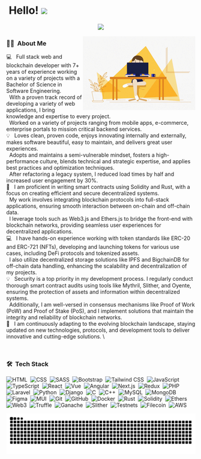 # &nbsp;Hello! <img src="https://raw.githubusercontent.com/MartinHeinz/MartinHeinz/master/wave.gif" height="21">

<p align="center">
  <img src="https://github-profile-trophy.vercel.app/?username=dragonsea0927&theme=gitdimmed&column=5" />
</p>

<img alt="Night Coding" src="/hello-github-large.gif" align="right"/>

### 👩‍💻 &nbsp;About Me


💻 &nbsp; Full stack web and blockchain developer with 7+ years of experience working on a variety of projects with a Bachelor of Science in Software Engineering. \
   &nbsp; With a proven track record of developing a variety of web applications, I bring knowledge and expertise to every project.\
   &nbsp; Worked on a variety of projects ranging from mobile apps, e-commerce, enterprise portals to mission critical backend services.\
💡 &nbsp; Loves clean, proven code, enjoys innovating internally and externally, makes software beautiful, easy to maintain, and delivers great user experiences. \
  &nbsp; Adopts and maintains a semi-vulnerable mindset, fosters a high-performance culture, blends technical and strategic expertise, and applies best practices and optimization techniques. \
  &nbsp; After refactoring a legacy system, I reduced load times by half and increased user engagement by 30%. \
🌱 &nbsp; I am proficient in writing smart contracts using Solidity and Rust, with a focus on creating efficient and secure decentralized systems. \
   &nbsp; My work involves integrating blockchain protocols into full-stack applications, ensuring smooth interaction between on-chain and off-chain data. \
   &nbsp; I leverage tools such as Web3.js and Ethers.js to bridge the front-end with blockchain networks, providing seamless user experiences for decentralized applications. \
💻 &nbsp; I have hands-on experience working with token standards like ERC-20 and ERC-721 (NFTs), developing and launching tokens for various use cases, including DeFi protocols and tokenized assets. \
   &nbsp; I also utilize decentralized storage solutions like IPFS and BigchainDB for off-chain data handling, enhancing the scalability and decentralization of my projects. \
💡 &nbsp; Security is a top priority in my development process. I regularly conduct thorough smart contract audits using tools like Mythril, Slither, and Oyente, ensuring the protection of assets and information within decentralized systems. \
   &nbsp; Additionally, I am well-versed in consensus mechanisms like Proof of Work (PoW) and Proof of Stake (PoS), and I implement solutions that maintain the integrity and reliability of blockchain networks. \
🌱 &nbsp; I am continuously adapting to the evolving blockchain landscape, staying updated on new technologies, protocols, and development tools to deliver innovative and cutting-edge solutions. \

<br/>

### 🛠 &nbsp;Tech Stack


![HTML](https://img.shields.io/badge/-HTML-05122A?style=for-the-badge&logo=HTML5)&nbsp;
![CSS](https://img.shields.io/badge/-CSS-05122A?style=for-the-badge&logo=CSS3&logoColor=1572B6)&nbsp;
![SASS](https://img.shields.io/badge/-SASS-05122A?style=for-the-badge&logo=sass&logoColor=CC6699)&nbsp;
![Bootstrap](https://img.shields.io/badge/-Bootstrap-05122A?style=for-the-badge&logo=bootstrap&logoColor=563D7C)&nbsp;
![Tailwind CSS](https://img.shields.io/badge/-TailwindCSS-05122A?style=for-the-badge&logo=tailwindCSS&logoColor=06B6D4)&nbsp;
![JavaScript](https://img.shields.io/badge/-JavaScript-05122A?style=for-the-badge&logo=javascript)&nbsp;
![TypeScript](https://img.shields.io/badge/-TypeScript-05122A?style=for-the-badge&logo=typescript)&nbsp;
![React](https://img.shields.io/badge/-React-05122A?style=for-the-badge&logo=react)&nbsp;
![Vue](https://img.shields.io/badge/-Vue-05122A?style=for-the-badge&logo=vue)&nbsp;
![Angular](https://img.shields.io/badge/-Angular-05122A?style=for-the-badge&logo=angular)&nbsp;
![Next.js](https://img.shields.io/badge/-Next.js-05122A?style=for-the-badge&logo=next.js)&nbsp;
![Redux](https://img.shields.io/badge/-Redux-05122A?style=for-the-badge&logo=redux&logoColor=764ABC)&nbsp;
![PHP](https://img.shields.io/badge/-PHP-05122A?style=for-the-badge&logo=php)&nbsp;
![Laravel](https://img.shields.io/badge/-Laravel-05122A?style=for-the-badge&logo=laravel)&nbsp;
![Python](https://img.shields.io/badge/-Python-05122A?style=for-the-badge&logo=python)&nbsp;
![Django](https://img.shields.io/badge/-Django-05122A?style=for-the-badge&logo=django)&nbsp;
![C](https://img.shields.io/badge/-C-05122A?style=for-the-badge&logo=c)&nbsp;
![C++](https://img.shields.io/badge/-C++-05122A?style=for-the-badge&logo=c++)&nbsp;
![MySQL](https://img.shields.io/badge/-MySQL-05122A?style=for-the-badge&logo=mysql)&nbsp;
![MongoDB](https://img.shields.io/badge/-MongoDB-05122A?style=for-the-badge&logo=mongodb)&nbsp;
![Figma](https://img.shields.io/badge/-Figma-05122A?style=for-the-badge&logo=figma)&nbsp;
![MUI](https://img.shields.io/badge/-MUI-05122A?style=for-the-badge&logo=mui&logoColor=007FFF)&nbsp;
![Git](https://img.shields.io/badge/-Git-05122A?style=for-the-badge&logo=git)&nbsp;
![GitHub](https://img.shields.io/badge/-GitHub-05122A?style=for-the-badge&logo=github)&nbsp;
![Docker](https://img.shields.io/badge/-Docker-05122A?style=for-the-badge&logo=docker)&nbsp;
![Rust](https://img.shields.io/badge/-Rust-05122A?style=for-the-badge&logo=rust)&nbsp;
![Solidity](https://img.shields.io/badge/-Solidity-05122A?style=for-the-badge&logo=solidity)&nbsp;
![Ethers](https://img.shields.io/badge/-Ethers-05122A?style=for-the-badge&logo=ethers)&nbsp;
![Web3](https://img.shields.io/badge/-Web3-05122A?style=for-the-badge&logo=web3)&nbsp;
![Truffle](https://img.shields.io/badge/-Truffle-05122A?style=for-the-badge&logo=truffle)&nbsp;
![Ganache](https://img.shields.io/badge/-Ganache-05122A?style=for-the-badge&logo=ganache)&nbsp;
![Slither](https://img.shields.io/badge/-Slither-05122A?style=for-the-badge&logo=slither)&nbsp;
![Testnets](https://img.shields.io/badge/-Testnets-05122A?style=for-the-badge&logo=testnets)&nbsp;
![Filecoin](https://img.shields.io/badge/-Filecoin-05122A?style=for-the-badge&logo=filecoin)&nbsp;
![AWS](https://img.shields.io/badge/-AWS-05122A?style=for-the-badge&logo=aws)&nbsp;




![snake gif](https://github.com/igdev116/igdev116/blob/output/github-contribution-grid-snake.svg)
